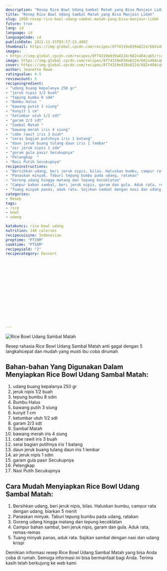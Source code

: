 ```yaml
---
description: "Resep Rice Bowl Udang Sambal Matah yang Bisa Manjain Lidah"
title: "Resep Rice Bowl Udang Sambal Matah yang Bisa Manjain Lidah"
slug: 1058-resep-rice-bowl-udang-sambal-matah-yang-bisa-manjain-lidah
future: true
lang: id
language: id
languageCode: id
publishDate: 2021-11-15T03:57:23.489Z 
thumbnail: https://img-global.cpcdn.com/recipes/8f74319e839a8224/682x484cq65/rice-bowl-udang-sambal-matah-foto-resep-utama.webp
images:
- https://img-global.cpcdn.com/recipes/8f74319e839a8224/682x484cq65/rice-bowl-udang-sambal-matah-foto-resep-utama.webp
image: https://img-global.cpcdn.com/recipes/8f74319e839a8224/682x484cq65/rice-bowl-udang-sambal-matah-foto-resep-utama.webp
cover: https://img-global.cpcdn.com/recipes/8f74319e839a8224/682x484cq65/rice-bowl-udang-sambal-matah-foto-resep-utama.webp
author: Jeanette Rowe
ratingvalue: 4.5
reviewcount: 5
recipeingredient:
- "udang buang kepalanya 250 gr"
- "jeruk nipis 1/2 buah"
- "tepung bumbu 8 sdm"
- "Bumbu Halus "
- "bawang putih 3 siung"
- "kunyit 1 cm"
- "ketumbar utuh 1/2 sdt"
- "garam 2/3 sdt"
- "Sambal Matah "
- "bawang merah iris 4 siung"
- "cabe rawit iris 3 buah"
- "serai bagian putihnya iris 1 batang"
- "daun jeruk buang tulang daun iris 1 lembar"
- "air jeruk nipis 1 sdm"
- "garam gula pasir Secukupnya"
- "Pelengkap  "
- "Nasi Putih Secukupnya"
recipeinstructions:
- "Bersihkan udang, beri jeruk nipis, bilas. Haluskan bumbu, campur rata dengan udang, biarkan 5 menit"
- "Panaskan minyak. Taburi tepung bumbu pada udang, ratakan"
- "Goreng udang hingga matang dan tepung kecoklatan"
- "Campur bahan sambal, beri jeruk nipis, garam dan gula. Aduk rata, remas-remas"
- "Tuang minyak panas, aduk rata. Sajikan sambal dengan nasi dan udang krispi"
categories:
- Resep
tags:
- rice
- bowl
- udang

katakunci: rice bowl udang 
nutrition: 148 calories
recipecuisine: Indonesian
preptime: "PT39M"
cooktime: "PT58M"
recipeyield: "2"
recipecategory: Dessert


     
    
    
    
    
    
    
    
    
    
    
      
    
---
```



![Rice Bowl Udang Sambal Matah](https://img-global.cpcdn.com/recipes/8f74319e839a8224/682x484cq65/rice-bowl-udang-sambal-matah-foto-resep-utama.webp)

Resep rahasia Rice Bowl Udang Sambal Matah  anti gagal dengan 5 langkahcepat dan mudah yang musti ibu coba dirumah

<!--inarticleads1-->

## Bahan-bahan Yang Digunakan Dalam Menyiapkan Rice Bowl Udang Sambal Matah:

1. udang buang kepalanya 250 gr
1. jeruk nipis 1/2 buah
1. tepung bumbu 8 sdm
1. Bumbu Halus 
1. bawang putih 3 siung
1. kunyit 1 cm
1. ketumbar utuh 1/2 sdt
1. garam 2/3 sdt
1. Sambal Matah 
1. bawang merah iris 4 siung
1. cabe rawit iris 3 buah
1. serai bagian putihnya iris 1 batang
1. daun jeruk buang tulang daun iris 1 lembar
1. air jeruk nipis 1 sdm
1. garam gula pasir Secukupnya
1. Pelengkap  
1. Nasi Putih Secukupnya



<!--inarticleads2-->

## Cara Mudah Menyiapkan Rice Bowl Udang Sambal Matah:

1. Bersihkan udang, beri jeruk nipis, bilas. Haluskan bumbu, campur rata dengan udang, biarkan 5 menit
1. Panaskan minyak. Taburi tepung bumbu pada udang, ratakan
1. Goreng udang hingga matang dan tepung kecoklatan
1. Campur bahan sambal, beri jeruk nipis, garam dan gula. Aduk rata, remas-remas
1. Tuang minyak panas, aduk rata. Sajikan sambal dengan nasi dan udang krispi




Demikian informasi  resep Rice Bowl Udang Sambal Matah   yang bisa Anda coba di rumah. Semoga informasi ini bisa bermanfaat bagi Anda. Terima kasih telah berkujung ke web kami
